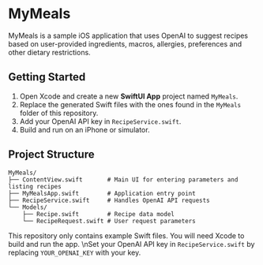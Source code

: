 # MyMeals

MyMeals is a sample iOS application that uses OpenAI to suggest recipes based on
user-provided ingredients, macros, allergies, preferences and other dietary
restrictions.

## Getting Started

1. Open Xcode and create a new **SwiftUI App** project named `MyMeals`.
2. Replace the generated Swift files with the ones found in the `MyMeals` folder
   of this repository.
3. Add your OpenAI API key in `RecipeService.swift`.
4. Build and run on an iPhone or simulator.

## Project Structure

```
MyMeals/
├── ContentView.swift       # Main UI for entering parameters and listing recipes
├── MyMealsApp.swift        # Application entry point
├── RecipeService.swift     # Handles OpenAI API requests
└── Models/
    ├── Recipe.swift        # Recipe data model
    └── RecipeRequest.swift # User request parameters
```

This repository only contains example Swift files. You will need Xcode to build
and run the app.
\nSet your OpenAI API key in `RecipeService.swift` by replacing `YOUR_OPENAI_KEY` with your key.

